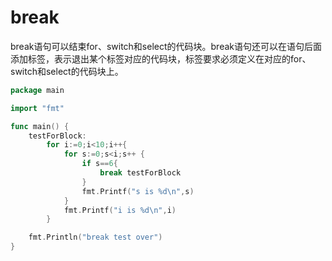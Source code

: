 # break

break语句可以结束for、switch和select的代码块。break语句还可以在语句后面添加标签，表示退出某个标签对应的代码块，标签要求必须定义在对应的for、switch和select的代码块上。

```go
package main

import "fmt"

func main() {
	testForBlock:
		for i:=0;i<10;i++{
			for s:=0;s<i;s++ {
				if s==6{
					break testForBlock
				}
				fmt.Printf("s is %d\n",s)
			}
			fmt.Printf("i is %d\n",i)
		}

	fmt.Println("break test over")
}

```

